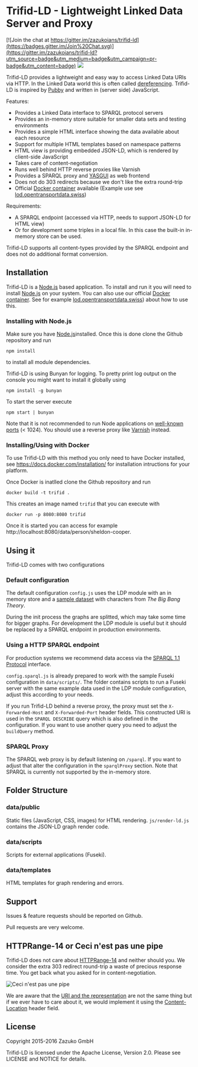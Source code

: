 # Trifid-LD - Lightweight Linked Data Server and Proxy

[![Join the chat at https://gitter.im/zazukoians/trifid-ld](https://badges.gitter.im/Join%20Chat.svg)](https://gitter.im/zazukoians/trifid-ld?utm_source=badge&utm_medium=badge&utm_campaign=pr-badge&utm_content=badge) [![](https://imagelayers.io/badge/zazukoians/trifid-ld:latest.svg)](https://imagelayers.io/?images=zazukoians/trifid-ld:latest 'Get your own badge on imagelayers.io')

Trifid-LD provides a lightweight and easy way to access Linked Data URIs via HTTP. In the Linked Data world this is often called [dereferencing](http://en.wikipedia.org/wiki/Dereferenceable_Uniform_Resource_Identifier). Trifid-LD is inspired by [Pubby](http://wifo5-03.informatik.uni-mannheim.de/pubby/) and written in (server side) JavaScript.

Features:

* Provides a Linked Data interface to SPARQL protocol servers
* Provides an in-memory store suitable for smaller data sets and testing environments
* Provides a simple HTML interface showing the data available about each resource
* Support for multiple HTML templates based on namespace patterns
* HTML view is providing embedded JSON-LD, which is rendered by client-side JavaScript
* Takes care of content-negotiation
* Runs well behind HTTP reverse proxies like Varnish
* Provides a SPARQL proxy and [YASGUI](http://about.yasgui.org/) as web frontend
* Does not do 303 redirects because we don't like the extra round-trip
* Official [Docker container](https://hub.docker.com/r/zazukoians/trifid-ld/) available (Example use see [lod.opentransportdata.swiss](https://github.com/zazuko/lod.opentransportdata.swiss))

Requirements:

* A SPARQL endpoint (accessed via HTTP, needs to support JSON-LD for HTML view)
* Or for development some triples in a local file. In this case the built-in in-memory store can be used.

Trifid-LD supports all content-types provided by the SPARQL endpoint and does not do additional format conversion.

## Installation

Trifid-LD is a [Node.js](http://nodejs.org/) based application. To install and run it you will need to install [Node.js](http://nodejs.org/) on your system. You can also use our official [Docker container](https://hub.docker.com/r/zazukoians/trifid-ld/). See for example [lod.opentransportdata.swiss](https://github.com/zazuko/lod.opentransportdata.swiss)) about how to use this.

### Installing with Node.js

Make sure you have [Node.js](http://nodejs.org/)installed. Once this is done clone the Github repository and run 

    npm install
    

to install all module dependencies.

Trifid-LD is using Bunyan for logging. To pretty print log output on the console you might want to install it globally using

    npm install -g bunyan

To start the server execute

    npm start | bunyan


Note that it is not recommended to run Node applications on [well-known ports](http://en.wikipedia.org/wiki/List_of_TCP_and_UDP_port_numbers#Well-known_ports) (< 1024). You should use a reverse proxy like [Varnish](https://www.varnish-cache.org/) instead.

### Installing/Using with Docker

To use Trifid-LD with this method you only need to have Docker installed, see https://docs.docker.com/installation/ for installation intructions for your platform.

Once Docker is inatlled clone the Github repository and run

    docker build -t trifid .
    
This creates an image named `trifid` that you can execute with

    docker run -p 8080:8080 trifid 

Once it is started you can access for example http://localhost:8080/data/person/sheldon-cooper.

## Using it

Trifid-LD comes with two configurations

### Default configuration

The default configuration `config.js` uses the LDP module with an in memory store and a [sample dataset](https://github.com/zazukoians/tbbt-ld) with characters from _The Big Bang Theory_.

During the init process the graphs are splitted, which may take some time for bigger graphs. For development the LDP module is useful but it should be replaced by a SPARQL endpoint in production environments.

### Using a HTTP SPARQL endpoint

For production systems we recommend data access via the [SPARQL 1.1 Protocol](http://www.w3.org/TR/sparql11-protocol/) interface.

`config.sparql.js` is already prepared to work with the sample Fuseki configuration in `data/scripts/`. The folder contains scripts to run a Fuseki server with the same example data used in the LDP module configuration, adjust this according to your needs.

If you run Trifid-LD behind a reverse proxy, the proxy must set the `X-Forwarded-Host` and `X-Forwarded-Port` header fields. This constructed URI is used in the `SPARQL DESCRIBE` query which is also defined in the configuration. If you want to use another query you need to adjust the `buildQuery` method.

### SPARQL Proxy

The SPARQL web proxy is by default listening on `/sparql`. If you want to adjust that alter the configuration in the `sparqlProxy` section. Note that SPARQL is currently not supported by the in-memory store.

## Folder Structure

### data/public

Static files (JavaScript, CSS, images) for HTML rendering. `js/render-ld.js` contains the JSON-LD graph render code.

### data/scripts

Scripts for external applications (Fuseki).

### data/templates

HTML templates for graph rendering and errors.

## Support

Issues & feature requests should be reported on Github.

Pull requests are very welcome.

## HTTPRange-14 or Ceci n'est pas une pipe

Trifid-LD does not care about [HTTPRange-14](http://en.wikipedia.org/wiki/HTTPRange-14) and neither should you. We consider the extra 303 redirect round-trip a waste of precious response time. You get back what you asked for in content-negotiation.

![Ceci n'est pas une pipe](http://upload.wikimedia.org/wikipedia/en/thumb/b/b9/MagrittePipe.jpg/300px-MagrittePipe.jpg)

We are aware that the [URI and the representation](http://en.wikipedia.org/wiki/The_Treachery_of_Images) are not the same thing but if we ever have to care about it, we would implement it using the  [Content-Location](http://tools.ietf.org/html/rfc7231#section-3.1.4.2) header field.

## License

Copyright 2015-2016 Zazuko GmbH

Trifid-LD is licensed under the Apache License, Version 2.0. Please see LICENSE and NOTICE for details.

